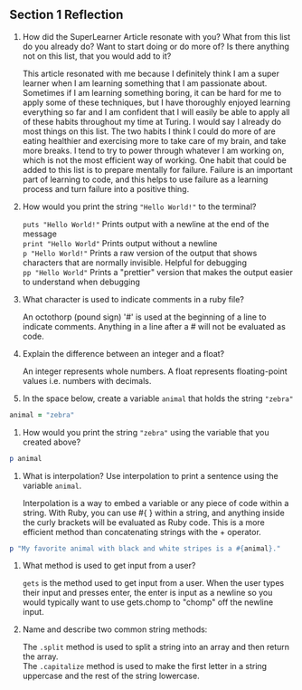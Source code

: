## Section 1 Reflection

1. How did the SuperLearner Article resonate with you? What from this list do you already do? Want to start doing or do more of? Is there anything not on this list, that you would add to it?

   This article resonated with me because I definitely think I am a super learner when I am learning something that I am passionate about. Sometimes if I am learning something boring, it can be hard for me to apply some of these techniques, but I have thoroughly enjoyed learning everything so far and I am confident that I will easily be able to apply all of these habits throughout my time at Turing. I would say I already do most things on this list. The two habits I think I could do more of are eating healthier and exercising more to take care of my brain, and take more breaks. I tend to try to power through whatever I am working on, which is not the most efficient way of working. One habit that could be added to this list is to prepare mentally for failure. Failure is an important part of learning to code, and this helps to use failure as a learning process and turn failure into a positive thing.

1. How would you print the string `"Hello World!"` to the terminal?

   `puts "Hello World!"`  Prints output with a newline at the end of the message  
   `print "Hello World"`  Prints output without a newline  
   `p "Hello World!"`  Prints a raw version of the output that shows characters that are normally invisible. Helpful for debugging  
   `pp "Hello World"`  Prints a "prettier" version that makes the output easier to understand when debugging

1. What character is used to indicate comments in a ruby file?

   An octothorp (pound sign) '#' is used at the beginning of a line to indicate comments. Anything in a line after a # will not be evaluated as code.

1. Explain the difference between an integer and a float?

   An integer represents whole numbers. A float represents floating-point values i.e. numbers with decimals.

1. In the space below, create a variable `animal` that holds the string `"zebra"`
```ruby
animal = "zebra"
```

1. How would you print the string `"zebra"` using the variable that you created above?
```ruby
p animal
```

1. What is interpolation? Use interpolation to print a sentence using the variable `animal`.

   Interpolation is a way to embed a variable or any piece of code within a string. With Ruby, you can use #{ } within a string, and anything inside the curly brackets will be evaluated as Ruby code. This is a more efficient method than concatenating strings with the + operator.  
  ``` ruby
  p "My favorite animal with black and white stripes is a #{animal}."
  ```

1. What method is used to get input from a user?

   `gets` is the method used to get input from a user. When the user types their input and presses enter, the enter is input as a newline so you would typically want to use gets.chomp to "chomp" off the newline input.

1. Name and describe two common string methods:

   The `.split` method is used to split a string into an array and then return the array.  
   The `.capitalize` method is used to make the first letter in a string uppercase and the rest of the string lowercase.
